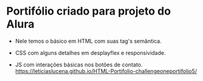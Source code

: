 <h1>Portifólio criado para projeto do Alura</h1>

* Nele temos o básico em HTML com suas tag's semântica. 

* CSS com alguns detalhes em desplayflex e responsividade.

* JS com interações básicas nos botões de contato.
<https://leticiaslucena.github.io/HTML-Portifolio-challengeoneportifolio5/>
